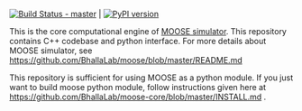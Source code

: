 [![Build Status - master](https://travis-ci.org/BhallaLab/moose-core.svg?branch=master)](https://travis-ci.org/BhallaLab/moose-core) | [![PyPI version](https://badge.fury.io/py/pymoose.svg)](https://badge.fury.io/py/pymoose)

This is the core computational engine of [MOOSE simulator](https://github.com/BhallaLab/moose). This repository contains
C++ codebase and python interface. For more details about MOOSE simulator, see https://github.com/BhallaLab/moose/blob/master/README.md

This repository is sufficient for using MOOSE as a python module. If you just want to build moose python module, follow instructions given here at https://github.com/BhallaLab/moose-core/blob/master/INSTALL.md .


